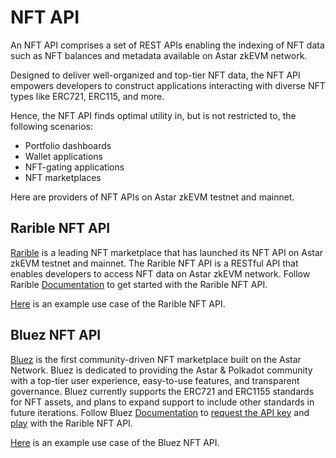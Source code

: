 # NFT API
An NFT API comprises a set of REST APIs enabling the indexing of NFT data such as NFT balances and metadata available on Astar zkEVM network.

Designed to deliver well-organized and top-tier NFT data, the NFT API empowers developers to construct applications interacting with diverse NFT types like ERC721, ERC115, and more.

Hence, the NFT API finds optimal utility in, but is not restricted to, the following scenarios:

* Portfolio dashboards
* Wallet applications
* NFT-gating applications
* NFT marketplaces

Here are providers of NFT APIs on Astar zkEVM testnet and mainnet.

## Rarible NFT API
[Rarible](https://rarible.com/) is a leading NFT marketplace that has launched its NFT API on Astar zkEVM testnet and mainnet. The Rarible NFT API is a RESTful API that enables developers to access NFT data on Astar zkEVM network. 
Follow Rarible [Documentation](https://docs.rarible.org/reference/getting-started) to get started with the Rarible NFT API.

[Here](https://codepen.io/Maar-io/pen/KKJJoVX) is an example use case of the Rarible NFT API.


## Bluez NFT API
[Bluez](https://bluez.app/) is the first community-driven NFT marketplace built on the Astar Network. Bluez is dedicated to providing the Astar & Polkadot community with a top-tier user experience, easy-to-use features, and transparent governance.
Bluez currently supports the ERC721 and ERC1155 standards for NFT assets, and plans to expand support to include other standards in future iterations.
Follow Bluez [Documentation](https://bluez.gitbook.io/bluez/) to [request the API key](https://bluez.gitbook.io/bluez/getting-started/requesting-api-keys) and [play](https://api.bluez.app/api/) with the Rarible NFT API.


[Here](https://codepen.io/Maar-io/pen/XWOOPMW) is an example use case of the Bluez NFT API.

